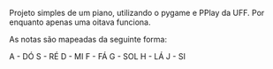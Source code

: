 Projeto simples de um piano, utilizando o pygame e PPlay da UFF.
Por enquanto apenas uma oitava funciona.

As notas são mapeadas da seguinte forma:

A - DÓ
S - RÉ
D - MI
F - FÁ
G - SOL
H - LÁ
J - SI
